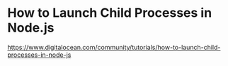 # How to Launch Child Processes in Node.js

https://www.digitalocean.com/community/tutorials/how-to-launch-child-processes-in-node-js
